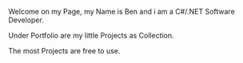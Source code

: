 Welcome on my Page, my Name is Ben and i am a C#/.NET Software Developer.

Under Portfolio are my little Projects as Collection.

The most Projects are free to use.
